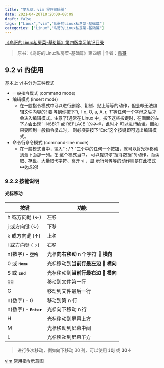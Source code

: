 ```yaml
---
title: "第九章、vim 程序编辑器"
date: 2021-04-20T10:20:00+08:09
draft: false
tags: ["Linux","vim","鸟哥的Linux私房菜-基础篇"]
categories: ["Linux","鸟哥的Linux私房菜-基础篇"]
---
```


[《鸟哥的Linux私房菜-基础篇》第四版学习笔记目录](../dir)

> 原书：《鸟哥的Linux私房菜-基础篇》第四版 | 作者：[鳥哥](http://linux.vbird.org/)

## 9.2 vi 的使用

基本上 vi 共分为三种模式

- 一般指令模式 (command mode)
- 编辑模式 (insert mode)
  - 在一般指令模式中可以进行删除、复制、贴上等等的动作，但是却无法编辑文件内容的! 要 等到你按下“i, I, o, O, a, A, r, R”等任何一个字母之后才会进入编辑模式。注意了!通常在 Linux 中，按下这些按键时，在画面的左下方会出现“ INSERT 或 REPLACE ”的字样，此时才 可以进行编辑。而如果要回到一般指令模式时， 则必须要按下“Esc”这个按键即可退出编辑模 式。
- 命令行命令模式 (command-line mode)
  - 在一般模式当中，输入“ : / ? ”三个中的任何一个按钮，就可以将光标移动到最下面那一列。在 这个模式当中， 可以提供你“搜寻数据”的动作，而读取、存盘、大量取代字符、离开 vi 、显 示行号等等的动作则是在此模式中达成的!

### 9.2.2 按键说明

#### 光标移动

| 按键 |  功能 | 
| --- |  --- | 
| h 或方向键 (←) |  左移 | 
| j 或方向键 (↓) |  下移 | 
| k 或方向键 (↑) |  上移 | 
| l 或方向键 (→) |  右移 | 
| n(数字)  + <kbd>**空格**</kbd> |  光标**向右移动** n 个字符 🍁 **横向**| 
| 0 或 <kbd>**Home**</kbd> |  光标移动到**当前行最左边** 🍁 **横向**| 
| $ 或 <kbd>**End**</kbd>|  光标移动到**当前行最右边** 🍁 **横向**| 
| gg |  移动到文件第一行 | 
| G |  移动到文件最后一行 | 
| n(数字) + G |  移动到第 n 行 | 
| n(数字) + <kbd>**Enter**</kbd> |  光标向下移动 n 行 | 
| H |  光标移动到屏幕上方 | 
| M |  光标移动到屏幕中间 | 
| L |  光标移动到屏幕下方 | 

> 进行多次移动，例如向下移动 30 列，可以使用 **30j** 或 **30↓**

[vim 常用指令示意图](https://blog.csdn.net/deniro_li/article/details/54584100)